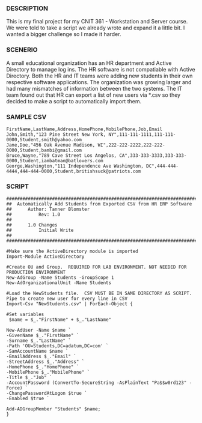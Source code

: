 ### DESCRIPTION
This is my final project for my CNIT 361 - Workstation and Server course.  We were told to take a script we already wrote and expand it a little bit.  I wanted a bigger challenge so I made it harder.

### SCENERIO
A small educational organization has an HR department and Active Directory to manage log ins.  The HR software is not compatiable with Active Directory.  Both the HR and IT teams were adding new students in their own respective software applications.  The organization was growing larger and had many mismatches of information between the two systems.  The IT team found out that HR can export a list of new users via *.csv so they decided to make a script to automatically import them.

### SAMPLE CSV
```
FirstName,LastName,Address,HomePhone,MobilePhone,Job,Email
John,Smith,"123 Pine Street New York, NY",111-111-1111,111-111-0000,Student,smith@yahoo.com
Jane,Doe,"456 Oak Avenue Madison, WI",222-222-2222,222-222-0000,Student,bambi@gmail.com
Bruce,Wayne,"789 Cave Street Los Angelos, CA",333-333-3333,333-333-0000,Student,iambatman@batlovers.com
George,Washington,"111 Independence Ave Washington, DC",444-444-4444,444-444-0000,Student,britishsuck@patriots.com
```

### SCRIPT
```
##################################################################################
##	Automatically Add Students from Exported CSV from HR ERP Software
##		Author: Tanner Blomster
##			Rev: 1.0
##
##		1.0 Changes
##			Initial Write
##
##################################################################################

#Make sure the ActiveDirectory module is imported
Import-Module ActiveDirectory

#Create OU and Group.  REQUIRED FOR LAB ENVIRONMENT. NOT NEEDED FOR PRODUCTION ENVIRONMENT
New-AdGroup -Name Students -GroupScope 1
New-AdOrganizationalUnit -Name Students

#Load the NewStudents file.  CSV MUST BE IN SAME DIRECTORY AS SCRIPT.  Pipe to create new user for every line in CSV
Import-Csv "NewStudents.csv" | ForEach-Object {

#Set variables
 $name = $_."FirstName" + $_."LastName"

New-AdUser -Name $name `
-GivenName $_."FirstName" `
-Surname $_."LastName" `
-Path 'OU=Students,DC=adatum,DC=com' `
-SamAccountName $name `
-EmailAddress $_."Email" `
-StreetAddress $_."Address" `
-HomePhone $_."HomePhone" `
-MobilePhone $_."MobilePhone" `
-Title $_."Job" `
-AccountPassword (ConvertTo-SecureString -AsPlainText "Pa$$w0rd123" -Force) `
-ChangePasswordAtLogon $true `
-Enabled $true `

Add-ADGroupMember "Students" $name;
}
```
